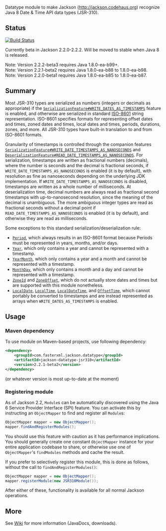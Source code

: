 Datatype module to make Jackson (http://jackson.codehaus.org) recognize Java 8 Date & Time API data types (JSR-310).

## Status

[![Build Status](https://fasterxml.ci.cloudbees.com/job/jackson-datatype-jsr310-master/badge/icon)](https://fasterxml.ci.cloudbees.com/job/jackson-datatype-jsr310-master/)

Currently beta in Jackson 2.2.0-2.2.2. Will be moved to stable when Java 8 is released.

Note: Version 2.2.2-beta3 requires Java 1.8.0-ea-b99+.<br />
Note: Version 2.2.1-beta2 requires Java 1.8.0-ea-b88 to 1.8.0-ea-b98.<br />
Note: Version 2.2.0-beta1 requires Java 1.8.0-ea-b85 to 1.8.0-ea-b87.

## Summary

Most JSR-310 types are serialized as numbers (integers or decimals as appropriate) if the
[`SerializationFeature#WRITE_DATES_AS_TIMESTAMPS`](http://fasterxml.github.com/jackson-databind/javadoc/2.2.0/com/fasterxml/jackson/databind/SerializationFeature.html#WRITE_DATES_AS_TIMESTAMPS)
feature is enabled, and otherwise are serialized in standard [ISO-8601](http://en.wikipedia.org/wiki/ISO_8601)
string representation. ISO-8601 specifies formats for representing offset dates and times, zoned dates and times,
local dates and times, periods, durations, zones, and more. All JSR-310 types have built-in translation to and from
ISO-8601 formats.

Granularity of timestamps is controlled through the companion features
[`SerializationFeature#WRITE_DATE_TIMESTAMPS_AS_NANOSECONDS`](http://fasterxml.github.com/jackson-databind/javadoc/2.2.0/com/fasterxml/jackson/databind/SerializationFeature.html#WRITE_DATE_TIMESTAMPS_AS_NANOSECONDS)
and
[`DeserializationFeature#READ_DATE_TIMESTAMPS_AS_NANOSECONDS`](http://fasterxml.github.com/jackson-databind/javadoc/2.2.0/com/fasterxml/jackson/databind/DeserializationFeature.html#READ_DATE_TIMESTAMPS_AS_NANOSECONDS).
For serialization, timestamps are written as fractional numbers (decimals), where the number is seconds and the decimal
is fractional seconds, if `WRITE_DATE_TIMESTAMPS_AS_NANOSECONDS` is enabled (it is by default), with resolution as fine
as nanoseconds depending on the underlying JDK implementation. If `WRITE_DATE_TIMESTAMPS_AS_NANOSECONDS` is disabled,
timestamps are written as a whole number of milliseconds. At deserialization time, decimal numbers are always read as
fractional second timestamps with up-to-nanosecond resolution, since the meaning of the decimal is unambiguous. The
more ambiguous integer types are read as fractional seconds without a decimal point if
`READ_DATE_TIMESTAMPS_AS_NANOSECONDS` is enabled (it is by default), and otherwise they are read as milliseconds.

Some exceptions to this standard serialization/deserialization rule:
* [`Period`](http://download.java.net/jdk8/docs/api/java/time/Period.html), which always results in an ISO-8601 format
because Periods must be represented in years, months, and/or days.
* [`Year`](http://download.java.net/jdk8/docs/api/java/time/Year.html), which only contains a year and cannot be
represented with a timestamp.
* [`YearMonth`](http://download.java.net/jdk8/docs/api/java/time/YearMonth.html), which only contains a year and a month
and cannot be represented with a timestamp.
* [`MonthDay`](http://download.java.net/jdk8/docs/api/java/time/MonthDay.html), which only contains a month and a day and
cannot be represented with a timestamp.
* [`ZoneId`](http://download.java.net/jdk8/docs/api/java/time/ZoneId.html) and
[`ZoneOffset`](http://download.java.net/jdk8/docs/api/java/time/ZoneOffset.html), which do not actually store dates and
times but are supported with this module nonetheless.
* [`LocalDate`](http://download.java.net/jdk8/docs/api/java/time/LocalDate.html),
[`LocalTime`](http://download.java.net/jdk8/docs/api/java/time/LocalTime.html),
[`LocalDateTime`](http://download.java.net/jdk8/docs/api/java/time/LocalDateTime.html), and
[`OffsetTime`](http://download.java.net/jdk8/docs/api/java/time/OffsetTime.html), which cannot portably be converted to
timestamps and are instead represented as arrays when `WRITE_DATES_AS_TIMESTAMPS` is enabled.

## Usage

### Maven dependency

To use module on Maven-based projects, use following dependency:

```xml
<dependency>
    <groupId>com.fasterxml.jackson.datatype</groupId>
    <artifactId>jackson-datatype-jsr310</artifactId>
    <version>2.2.1-beta2</version>
</dependency>
```

(or whatever version is most up-to-date at the moment)

### Registering module

As of Jackson 2.2, `Module`s can be automatically discovered using the Java 6 Service Provider Interface (SPI) feature.
You can activate this by instructing an `ObjectMapper` to find and register all `Module`s:

```java
ObjectMapper mapper = new ObjectMapper();
mapper.findAndRegisterModules();
```

You should use this feature with caution as it has performance implications. You should generally create one constant
`ObjectMapper` instance for your entire application codebase to share, or otherwise use one of `ObjectMapper`'s
`findModules` methods and cache the result.

If you prefer to selectively register this module, this is done as follows, without the call to
`findAndRegisterModules()`:

```java
ObjectMapper mapper = new ObjectMapper();
mapper.registerModule(new JSR310Module());
```

After either of these, functionality is available for all normal Jackson operations.

## More

See [Wiki](https://github.com/FasterXML/jackson-datatype-jsr310/wiki) for more information
(JavaDocs, downloads).

